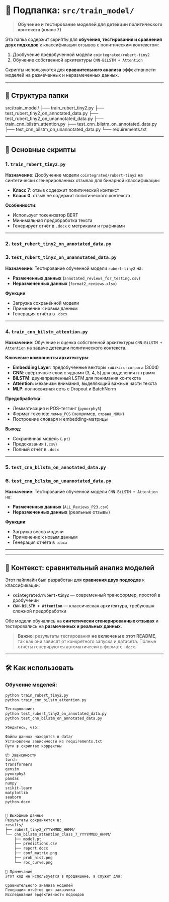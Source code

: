 # 🧠 Подпапка: `src/train_model/`

> **Обучение и тестирование моделей для детекции политического контекста (класс 7)**

Эта папка содержит скрипты для **обучения, тестирования и сравнения двух подходов** к классификации отзывов с политическим контекстом:
1. Дообучение предобученной модели `cointegrated/rubert-tiny2`
2. Обучение собственной архитектуры `CNN-BiLSTM + Attention`

Скрипты используются для **сравнительного анализа** эффективности моделей на размеченных и неразмеченных данных.

---

## 📁 Структура папки

src/train_model/
├── train_rubert_tiny2.py
├── test_rubert_tiny2_on_annotated_data.py
├── test_rubert_tiny2_on_unannotated_data.py
├── train_cnn_bilstm_attention.py
├── test_cnn_bilstm_on_annotated_data.py
├── test_cnn_bilstm_on_unannotated_data.py
└── requirements.txt

---

## 🧩 Основные скрипты

### 1. `train_rubert_tiny2.py`
**Назначение**:
Дообучение модели `cointegrated/rubert-tiny2` на синтетически сгенерированных отзываx для бинарной классификации:
- **Класс 7**: отзыв содержит политический контекст
- **Класс 0**: отзыв не содержит политического контекста

**Особенности**:
- Использует токенизатор BERT
- Минимальная предобработка текста
- Генерирует отчёт в `.docx` с метриками и графиками

---

### 2. `test_rubert_tiny2_on_annotated_data.py`
### 3. `test_rubert_tiny2_on_unannotated_data.py`

**Назначение**:
Тестирование обученной модели `rubert-tiny2` на:
- **Размеченных данных** (`annotated_reviews_for_testing.csv`)
- **Неразмеченных данных** (`format2_reviews.xlsx`)

**Функции**:
- Загрузка сохранённой модели
- Применение к новым данным
- Генерация отчёта в `.docx`

---

### 4. `train_cnn_bilstm_attention.py`
**Назначение**:
Обучение и оценка собственной архитектуры `CNN-BiLSTM + Attention` на задаче детекции политического контекста.

**Ключевые компоненты архитектуры**:
- **Embedding Layer**: предобученные векторы `ruWikiruscorpora` (300d)
- **CNN**: свёрточные слои с ядрами (3, 4, 5) для выделения n-грамм
- **BiLSTM**: двунаправленный LSTM для понимания контекста
- **Attention**: механизм внимания, выделяющий важные части текста
- **MLP**: полносвязная сеть с Dropout и BatchNorm

**Предобработка**:
- Лемматизация и POS-теггинг (`pymorphy3`)
- Формат токенов: `лемма_POS` (например, `страна_NOUN`)
- Построение словаря и embedding-матрицы

**Выход**:
- Сохранённая модель (`.pt`)
- Предсказания (`.csv`)
- Полный отчёт в `.docx`

---

### 5. `test_cnn_bilstm_on_annotated_data.py`
### 6. `test_cnn_bilstm_on_unannotated_data.py`

**Назначение**:
Тестирование обученной модели `CNN-BiLSTM + Attention` на:
- **Размеченных данных** (`ALL_Reviews_P23.csv`)
- **Неразмеченных данных** (реальные отзывы)

**Функции**:
- Загрузка весов модели
- Применение к новым данным
- Генерация отчёта в `.docx`

---

---

## 🧪 Контекст: сравнительный анализ моделей

Этот пайплайн был разработан для **сравнения двух подходов** к классификации:
- **`cointegrated/rubert-tiny2`** — современный трансформер, простой в дообучении
- **`CNN-BiLSTM + Attention`** — классическая архитектура, требующая сложной предобработки

Обе модели обучались на **синтетически сгенерированных отзывах** и тестировались на **размеченных и реальных данных**.

> **Важно**: результаты тестирования **не включены в этот README**, так как они зависят от конкретного запуска и датасета. Полные отчёты генерируются автоматически в формате `.docx`.

---

## 🛠️ Как использовать

### Обучение моделей:
```bash
python train_rubert_tiny2.py
python train_cnn_bilstm_attention.py

Тестирование:
python test_rubert_tiny2_on_annotated_data.py
python test_cnn_bilstm_on_annotated_data.py

Убедитесь, что:

Файлы данных находятся в data/
Установлены зависимости из requirements.txt
Пути в скриптах корректны

📦 Зависимости
torch
transformers
gensim
pymorphy3
pandas
numpy
scikit-learn
matplotlib
seaborn
python-docx


📂 Выходные данные
Результаты сохраняются в:
results/
├── rubert_tiny2_YYYYMMDD_HHMM/
└── cnn_bilstm_attention_class_7_YYYYMMDD_HHMM/
    ├── model.pt
    ├── predictions.csv
    ├── report.docx
    ├── conf_matrix.png
    ├── prob_hist.png
    └── roc_curve.png

📝 Примечание
Этот код не используется в продакшене, а служит для:

Сравнительного анализа моделей
Генерации отчётов для заказчика
Исследования эффективности подходов